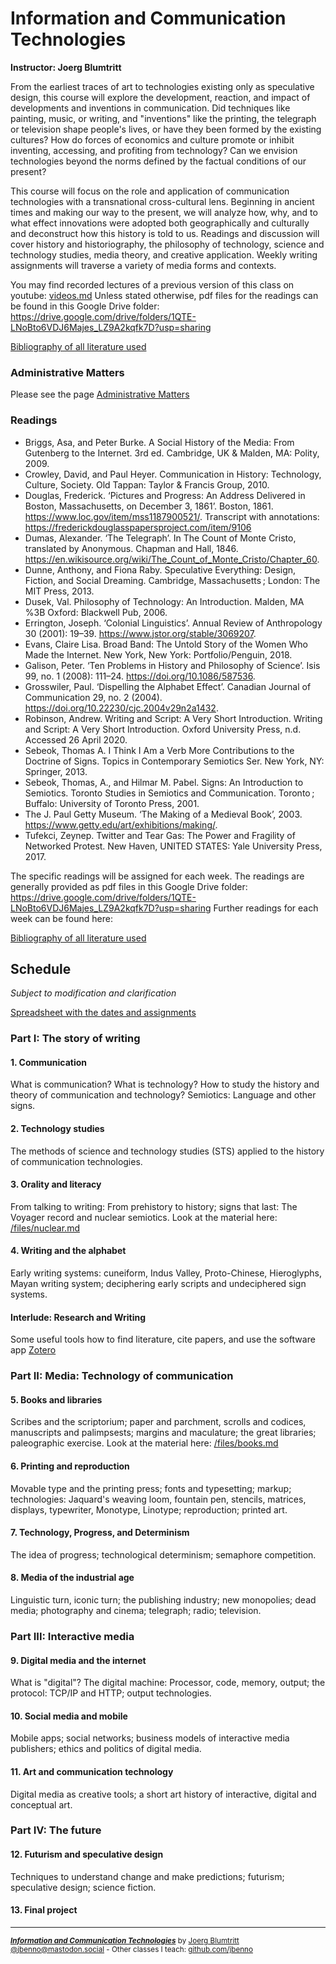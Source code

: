 # Information and Communication Technologies
**Instructor: Joerg Blumtritt**  

From the earliest traces of art to technologies existing only as speculative design, this course will explore the development, reaction, and impact of developments and inventions in communication. Did techniques like painting, music, or writing, and "inventions" like the printing, the telegraph or television shape people's lives, or have they been formed by the existing cultures? How do forces of economics and culture promote or inhibit inventing, accessing, and profiting from technology? Can we envision technologies beyond the norms defined by the factual conditions of our present?

This course will focus on the role and application of communication technologies with a transnational cross-cultural lens. Beginning in ancient times and making our way to the present, we will analyze how, why, and to what effect innovations were adopted both geographically and culturally and deconstruct how this history is told to us. Readings and discussion will cover history and historiography, the philosophy of technology, science and technology studies, media theory, and creative application. Weekly writing assignments will traverse a variety of media forms and contexts.

You may find recorded lectures of a previous version of this class on youtube: [videos.md](/files/videos.md)
Unless stated otherwise, pdf files for the readings can be found in this Google Drive folder:
 https://drive.google.com/drive/folders/1QTE-LNoBto6VDJ6Majes_LZ9A2kqfk7D?usp=sharing

[Bibliography of all literature used](/files/Bibliography.md)

### Administrative Matters
Please see the page [Administrative Matters](/files/Administrative.md)

### Readings
- Briggs, Asa, and Peter Burke. A Social History of the Media: From Gutenberg to the Internet. 3rd ed. Cambridge, UK & Malden, MA: Polity, 2009.
- Crowley, David, and Paul Heyer. Communication in History: Technology, Culture, Society. Old Tappan: Taylor & Francis Group, 2010.
- Douglas, Frederick. ‘Pictures and Progress: An Address Delivered in Boston, Massachusetts, on December 3, 1861’. Boston, 1861. https://www.loc.gov/item/mss1187900521/. Transcript with annotations: https://frederickdouglasspapersproject.com/item/9106
- Dumas, Alexander. ‘The Telegraph’. In The Count of Monte Cristo, translated by Anonymous. Chapman and Hall, 1846. https://en.wikisource.org/wiki/The_Count_of_Monte_Cristo/Chapter_60.
- Dunne, Anthony, and Fiona Raby. Speculative Everything: Design, Fiction, and Social Dreaming. Cambridge, Massachusetts ; London: The MIT Press, 2013.
- Dusek, Val. Philosophy of Technology: An Introduction. Malden, MA %3B Oxford: Blackwell Pub, 2006.
- Errington, Joseph. ‘Colonial Linguistics’. Annual Review of Anthropology 30 (2001): 19–39. https://www.jstor.org/stable/3069207.
- Evans, Claire Lisa. Broad Band: The Untold Story of the Women Who Made the Internet. New York, New York: Portfolio/Penguin, 2018.
- Galison, Peter. ‘Ten Problems in History and Philosophy of Science’. Isis 99, no. 1 (2008): 111–24. https://doi.org/10.1086/587536.
- Grosswiler, Paul. ‘Dispelling the Alphabet Effect’. Canadian Journal of Communication 29, no. 2 (2004). https://doi.org/10.22230/cjc.2004v29n2a1432.
- Robinson, Andrew. Writing and Script: A Very Short Introduction. Writing and Script: A Very Short Introduction. Oxford University Press, n.d. Accessed 26 April 2020.
- Sebeok, Thomas A. I Think I Am a Verb More Contributions to the Doctrine of Signs. Topics in Contemporary Semiotics Ser. New York, NY: Springer, 2013.
- Sebeok, Thomas, A., and Hilmar M. Pabel. Signs: An Introduction to Semiotics. Toronto Studies in Semiotics and Communication. Toronto ; Buffalo: University of Toronto Press, 2001.
- The J. Paul Getty Museum. ‘The Making of a Medieval Book’, 2003. https://www.getty.edu/art/exhibitions/making/.
- Tufekci, Zeynep. Twitter and Tear Gas: The Power and Fragility of Networked Protest. New Haven, UNITED STATES: Yale University Press, 2017.

The specific readings will be assigned for each week. The readings are generally provided as pdf files in this Google Drive folder: https://drive.google.com/drive/folders/1QTE-LNoBto6VDJ6Majes_LZ9A2kqfk7D?usp=sharing Further readings for each week can be found here:

[Bibliography of all literature used](/files/Bibliography.md)

## Schedule
*Subject to modification and clarification*

[Spreadsheet with the dates and assignments](https://docs.google.com/spreadsheets/d/1BB6HHULpT9KCe9JpZZn-oI-JxHNpXhhsdp6A8cw8cMM/edit?usp=sharing) 

### Part I: The story of writing
#### 1. Communication
What is communication? What is technology? How to study the history and theory of communication and technology? Semiotics: Language and other signs.
#### 2. Technology studies
The methods of science and technology studies (STS) applied to the history of communication technologies.
#### 3. Orality and literacy
From talking to writing: From prehistory to history; signs that last: The Voyager record and nuclear semiotics. Look at the material here:  [/files/nuclear.md](/files/nuclear.md)
#### 4. Writing and the alphabet
Early writing systems: cuneiform, Indus Valley, Proto-Chinese, Hieroglyphs, Mayan writing system; deciphering early scripts and undeciphered sign systems.
#### Interlude: Research and Writing
Some useful tools how to find literature, cite papers, and use the software app [Zotero](https://www.zotero.org)
### Part II: Media: Technology of communication
#### 5. Books and libraries
Scribes and the scriptorium; paper and parchment, scrolls and codices, manuscripts and palimpsests; margins and maculature; the great libraries; paleographic exercise. Look at the material here:  [/files/books.md](/files/books.md)
#### 6. Printing and reproduction
Movable type and the printing press; fonts and typesetting; markup; technologies: Jaquard's weaving loom, fountain pen, stencils, matrices, displays, typewriter, Monotype, Linotype; reproduction; printed art.
#### 7. Technology, Progress, and Determinism
The idea of progress; technological determinism; semaphore competition.
#### 8. Media of the industrial age
Linguistic turn, iconic turn; the publishing industry; new monopolies; dead media; photography and cinema; telegraph; radio; television.

### Part III: Interactive media
#### 9. Digital media and the internet
What is "digital"? The digital machine: Processor, code, memory, output; the protocol: TCP/IP and HTTP; output technologies.
#### 10. Social media and mobile
Mobile apps; social networks; business models of interactive media publishers; ethics and politics of digital media.
#### 11. Art and communication technology
Digital media as creative tools; a short art history of interactive, digital and conceptual art.
### Part IV: The future
#### 12. Futurism and speculative design
Techniques to understand change and make predictions; futurism; speculative design; science fiction.
#### 13. Final project


***
<sup>***[Information and Communication Technologies](/README.md)*** by [Joerg Blumtritt](https://jbenno.net) [@jbenno@mastodon.social](https://mastodon.social/@jbenno) - Other classes I teach: [github.com/jbenno](https://github.com/jbenno/teaching)</sup>

